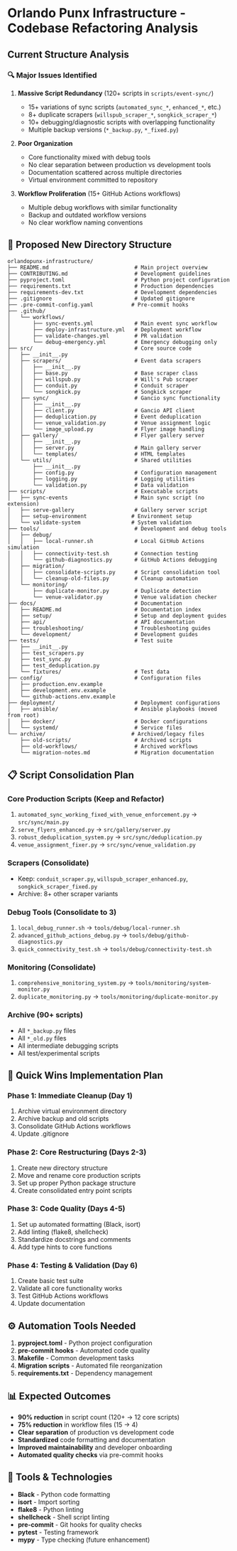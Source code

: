 # Orlando Punx Infrastructure - Codebase Refactoring Analysis

## Current Structure Analysis

### 🔍 **Major Issues Identified**

1. **Massive Script Redundancy** (120+ scripts in `scripts/event-sync/`)
   - 15+ variations of sync scripts (`automated_sync_*`, `enhanced_*`, etc.)
   - 8+ duplicate scrapers (`willspub_scraper_*`, `songkick_scraper_*`)
   - 10+ debugging/diagnostic scripts with overlapping functionality
   - Multiple backup versions (`*_backup.py`, `*_fixed.py`)

2. **Poor Organization**
   - Core functionality mixed with debug tools
   - No clear separation between production vs development tools
   - Documentation scattered across multiple directories
   - Virtual environment committed to repository

3. **Workflow Proliferation** (15+ GitHub Actions workflows)
   - Multiple debug workflows with similar functionality
   - Backup and outdated workflow versions
   - No clear workflow naming conventions

## 🎯 **Proposed New Directory Structure**

```
orlandopunx-infrastructure/
├── README.md                           # Main project overview
├── CONTRIBUTING.md                     # Development guidelines
├── pyproject.toml                      # Python project configuration
├── requirements.txt                    # Production dependencies  
├── requirements-dev.txt                # Development dependencies
├── .gitignore                          # Updated gitignore
├── .pre-commit-config.yaml            # Pre-commit hooks
├── .github/
│   └── workflows/
│       ├── sync-events.yml             # Main event sync workflow
│       ├── deploy-infrastructure.yml   # Deployment workflow
│       ├── validate-changes.yml        # PR validation
│       └── debug-emergency.yml         # Emergency debugging only
├── src/                                # Core source code
│   ├── __init__.py
│   ├── scrapers/                       # Event data scrapers
│   │   ├── __init__.py
│   │   ├── base.py                     # Base scraper class
│   │   ├── willspub.py                 # Will's Pub scraper
│   │   ├── conduit.py                  # Conduit scraper
│   │   └── songkick.py                 # Songkick scraper
│   ├── sync/                           # Gancio sync functionality
│   │   ├── __init__.py
│   │   ├── client.py                   # Gancio API client
│   │   ├── deduplication.py            # Event deduplication
│   │   ├── venue_validation.py         # Venue assignment logic
│   │   └── image_upload.py             # Flyer image handling
│   ├── gallery/                        # Flyer gallery server
│   │   ├── __init__.py
│   │   ├── server.py                   # Main gallery server
│   │   └── templates/                  # HTML templates
│   └── utils/                          # Shared utilities
│       ├── __init__.py
│       ├── config.py                   # Configuration management
│       ├── logging.py                  # Logging utilities
│       └── validation.py               # Data validation
├── scripts/                            # Executable scripts
│   ├── sync-events                     # Main sync script (no extension)
│   ├── serve-gallery                   # Gallery server script
│   ├── setup-environment              # Environment setup
│   └── validate-system                # System validation
├── tools/                              # Development and debug tools
│   ├── debug/
│   │   ├── local-runner.sh             # Local GitHub Actions simulation
│   │   ├── connectivity-test.sh        # Connection testing
│   │   └── github-diagnostics.py       # GitHub Actions debugging
│   ├── migration/
│   │   ├── consolidate-scripts.py      # Script consolidation tool
│   │   └── cleanup-old-files.py        # Cleanup automation
│   └── monitoring/
│       ├── duplicate-monitor.py        # Duplicate detection
│       └── venue-validator.py          # Venue validation checker
├── docs/                               # Documentation
│   ├── README.md                       # Documentation index
│   ├── setup/                          # Setup and deployment guides
│   ├── api/                            # API documentation
│   ├── troubleshooting/                # Troubleshooting guides
│   └── development/                    # Development guides
├── tests/                              # Test suite
│   ├── __init__.py
│   ├── test_scrapers.py
│   ├── test_sync.py
│   ├── test_deduplication.py
│   └── fixtures/                       # Test data
├── config/                             # Configuration files
│   ├── production.env.example
│   ├── development.env.example
│   └── github-actions.env.example
├── deployment/                         # Deployment configurations
│   ├── ansible/                        # Ansible playbooks (moved from root)
│   ├── docker/                         # Docker configurations
│   └── systemd/                        # Service files
└── archive/                           # Archived/legacy files
    ├── old-scripts/                    # Archived scripts
    ├── old-workflows/                  # Archived workflows
    └── migration-notes.md              # Migration documentation
```

## 📋 **Script Consolidation Plan**

### **Core Production Scripts** (Keep and Refactor)
1. `automated_sync_working_fixed_with_venue_enforcement.py` → `src/sync/main.py`
2. `serve_flyers_enhanced.py` → `src/gallery/server.py`
3. `robust_deduplication_system.py` → `src/sync/deduplication.py`
4. `venue_assignment_fixer.py` → `src/sync/venue_validation.py`

### **Scrapers** (Consolidate)
- Keep: `conduit_scraper.py`, `willspub_scraper_enhanced.py`, `songkick_scraper_fixed.py`
- Archive: 8+ other scraper variants

### **Debug Tools** (Consolidate to 3)
1. `local_debug_runner.sh` → `tools/debug/local-runner.sh`
2. `advanced_github_actions_debug.py` → `tools/debug/github-diagnostics.py`
3. `quick_connectivity_test.sh` → `tools/debug/connectivity-test.sh`

### **Monitoring** (Consolidate)
1. `comprehensive_monitoring_system.py` → `tools/monitoring/system-monitor.py`
2. `duplicate_monitoring.py` → `tools/monitoring/duplicate-monitor.py`

### **Archive** (90+ scripts)
- All `*_backup.py` files
- All `*_old.py` files
- All intermediate debugging scripts
- All test/experimental scripts

## 🚀 **Quick Wins Implementation Plan**

### **Phase 1: Immediate Cleanup (Day 1)**
1. Archive virtual environment directory
2. Archive backup and old scripts
3. Consolidate GitHub Actions workflows
4. Update .gitignore

### **Phase 2: Core Restructuring (Days 2-3)**
1. Create new directory structure
2. Move and rename core production scripts
3. Set up proper Python package structure
4. Create consolidated entry point scripts

### **Phase 3: Code Quality (Days 4-5)**
1. Set up automated formatting (Black, isort)
2. Add linting (flake8, shellcheck)
3. Standardize docstrings and comments
4. Add type hints to core functions

### **Phase 4: Testing & Validation (Day 6)**
1. Create basic test suite
2. Validate all core functionality works
3. Test GitHub Actions workflows
4. Update documentation

## ⚙️ **Automation Tools Needed**

1. **pyproject.toml** - Python project configuration
2. **pre-commit hooks** - Automated code quality
3. **Makefile** - Common development tasks
4. **Migration scripts** - Automated file reorganization
5. **requirements.txt** - Dependency management

## 📊 **Expected Outcomes**

- **90% reduction** in script count (120+ → 12 core scripts)
- **75% reduction** in workflow files (15 → 4)  
- **Clear separation** of production vs development code
- **Standardized** code formatting and documentation
- **Improved maintainability** and developer onboarding
- **Automated quality checks** via pre-commit hooks

## 🔧 **Tools & Technologies**

- **Black** - Python code formatting
- **isort** - Import sorting
- **flake8** - Python linting
- **shellcheck** - Shell script linting
- **pre-commit** - Git hooks for quality checks
- **pytest** - Testing framework
- **mypy** - Type checking (future enhancement)

